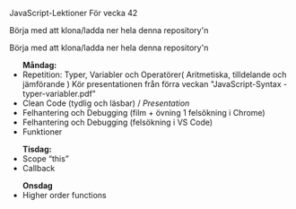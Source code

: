 ﻿JavaScript-Lektioner För vecka 42

Börja med att klona/ladda ner hela denna repository'n


Börja med att klona/ladda ner hela denna repository'n

<ul>
  <b>Måndag:</b>
  <li>Repetition: Typer, Variabler och Operatörer( Aritmetiska, tilldelande och jämförande ) Kör presentationen från förra veckan "JavaScript-Syntax -typer-variabler.pdf" </li>
  <li>Clean Code (tydlig och läsbar)  / <i> Presentation </i> </li>
  <li>Felhantering och Debugging (film + övning 1 felsökning i Chrome)</li>
  <li>Felhantering och Debugging (felsökning i VS Code)</li>	
  <li>Funktioner</li>
</ul>
<ul>
  <b>Tisdag:</b>
  <li>Scope “this”</li>
  <li>Callback </li>
</ul>
<ul>  
  <b>Onsdag</b>
  <li>Higher order functions</li>
</ul>
